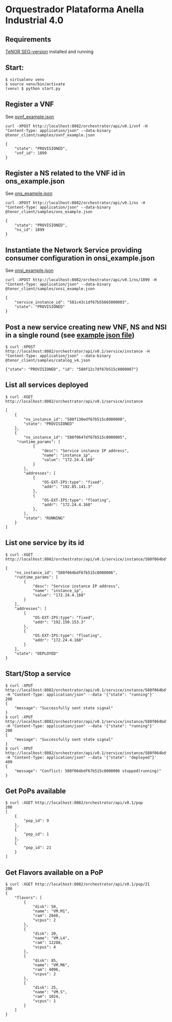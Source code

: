 # Orquestrador Plataforma Anella Industrial 4.0

## Requirements

[TeNOR SEG-version](https://stash.i2cat.net/projects/AI40/repos/tenor/browse) installed and running

## Start:

```
$ virtualenv venv
$ source venv/bin/activate
(venv) $ python start.py
```

## Register a VNF

See [ovnf_example.json](tenor_client/samples/ovnf_example.json)

```
curl -XPOST http://localhost:8082/orchestrator/api/v0.1/vnf -H "Content-Type: application/json" --data-binary @tenor_client/samples/ovnf_example.json
```

```
{
    "state": "PROVISIONED",
    "vnf_id": 1899
}
```

## Register a NS related to the VNF id in ons_example.json

See [ons_example.json](tenor_client/samples/ons_example.json)

```
curl -XPOST http://localhost:8082/orchestrator/api/v0.1/ns -H "Content-Type: application/json" --data-binary @tenor_client/samples/ons_example.json
```

```
{
    "state": "PROVISIONED",
    "ns_id": 1899
}
```

## Instantiate the Network Service providing consumer configuration in onsi_example.json

See [onsi_example.json](tenor_client/samples/onsi_example.json)

```
curl -XPOST http://localhost:8082/orchestrator/api/v0.1/ns/1899 -H "Content-Type: application/json" --data-binary @tenor_client/samples/onsi_example.json
```

```
{
    "service_instance_id": "581c43c1df67b55665000003",
    "state": "PROVISIONED"
}
```


## Post a new service creating new VNF, NS and NSI in a single round (see [example json file](tenor_client/samples/another.json))

```
$ curl -XPOST http://localhost:8082/orchestrator/api/v0.1/service/instance -H "Content-Type: application/json" --data-binary @tenor_client/samples/catalog_v4.json
```


```
{"state": "PROVISIONED", "id": "580f12c7df67b515c8000007"}
```


## List all services deployed


```
$ curl -XGET http://localhost:8082/orchestrator/api/v0.1/service/instance
```

```
[
    {
        "ns_instance_id": "580f130edf67b515c8000008",
        "state": "PROVISIONED"
    },
    {
        "ns_instance_id": "580f0647df67b515c8000005",
	 "runtime_params": [
            {
                "desc": "Service instance IP address", 
                "name": "instance_ip", 
                "value": "172.24.4.168"
            }
        ], 
        "addresses": [
            {
                "OS-EXT-IPS:type": "fixed",
                "addr": "192.85.141.3"
            },
            {
                "OS-EXT-IPS:type": "floating",
                "addr": "172.24.4.168"
            },
        ],
        "state": "RUNNING"
    }
]
```

## List one service by its id

```
$ curl -XGET http://localhost:8082/orchestrator/api/v0.1/service/instance/580f064bdf67b515c8000006
```

```
{
    "ns_instance_id": "580f064bdf67b515c8000006",
    "runtime_params": [
        {
            "desc": "Service instance IP address", 
            "name": "instance_ip", 
            "value": "172.24.4.168"
        }
    ], 
    "addresses": [
        {
            "OS-EXT-IPS:type": "fixed",
            "addr": "192.150.153.3"
        },
        {
            "OS-EXT-IPS:type": "floating",
            "addr": "172.24.4.168"
        }
    ],
    "state": "DEPLOYED"
}
```

## Start/Stop a service

```
$ curl -XPUT http://localhost:8082/orchestrator/api/v0.1/service/instance/580f064bdf67b515c8000006 -H "Content-Type: application/json" --data '{"state": "running"}'
200
{
    "message": "Successfully sent state signal"
}
$ curl -XPUT http://localhost:8082/orchestrator/api/v0.1/service/instance/580f064bdf67b515c8000006 -H "Content-Type: application/json" --data '{"state": "running"}'
200
{
    "message": "Successfully sent state signal"
}
$ curl -XPUT http://localhost:8082/orchestrator/api/v0.1/service/instance/580f064bdf67b515c8000006 -H "Content-Type: application/json" --data '{"state": "deployed"}'
409
{
    "message": "Conflict: 580f064bdf67b515c8000006 stopped(running)"
}
```

## Get PoPs available

```
$ curl -XGET http://localhost:8082/orchestrator/api/v0.1/pop
200
[
    {
        "pop_id": 9
    }, 
    {
        "pop_id": 1
    }, 
    {
        "pop_id": 21
    }
]
```

## Get Flavors available on a PoP


```
$ curl -XGET http://localhost:8082/orchestrator/api/v0.1/pop/21
200
{
    "flavors": [
        {
            "disk": 50, 
            "name": "VM.M1", 
            "ram": 2048, 
            "vcpus": 2
        }, 
        {
            "disk": 20, 
            "name": "VM.L4", 
            "ram": 12288, 
            "vcpus": 4
        }, 
        {
            "disk": 85, 
            "name": "VM.M6", 
            "ram": 4096, 
            "vcpus": 2
        }, 
        {
            "disk": 25, 
            "name": "VM.S", 
            "ram": 1024, 
            "vcpus": 1
        }
    ]
}
```
